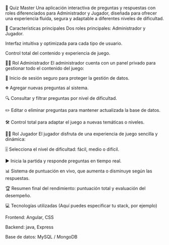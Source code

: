🎯 Quiz Master
Una aplicación interactiva de preguntas y respuestas con roles diferenciados para Administrador y Jugador, diseñada para ofrecer una experiencia fluida, segura y adaptable a diferentes niveles de dificultad.

🚀 Características principales
Dos roles principales: Administrador y Jugador.

Interfaz intuitiva y optimizada para cada tipo de usuario.

Control total del contenido y experiencia de juego.

👨‍💼 Rol Administrador
El administrador cuenta con un panel privado para gestionar todo el contenido del juego:

🔐 Inicio de sesión seguro para proteger la gestión de datos.

➕ Agregar nuevas preguntas al sistema.

🔍 Consultar y filtrar preguntas por nivel de dificultad.

✏️ Editar o eliminar preguntas para mantener actualizada la base de datos.

🛠 Control total para adaptar el juego a nuevas temáticas o niveles.

🧑‍🎮 Rol Jugador
El jugador disfruta de una experiencia de juego sencilla y dinámica:

🎚 Selecciona el nivel de dificultad: fácil, medio o difícil.

▶️ Inicia la partida y responde preguntas en tiempo real.

📊 Sistema de puntuación en vivo, que aumenta o disminuye según las respuestas.

🏆 Resumen final del rendimiento: puntuación total y evaluación del desempeño.

💻 Tecnologías utilizadas
(Aquí puedes especificar tu stack, por ejemplo)

Frontend: Angular, CSS

Backend: java, Express

Base de datos: MySQL / MongoDB

